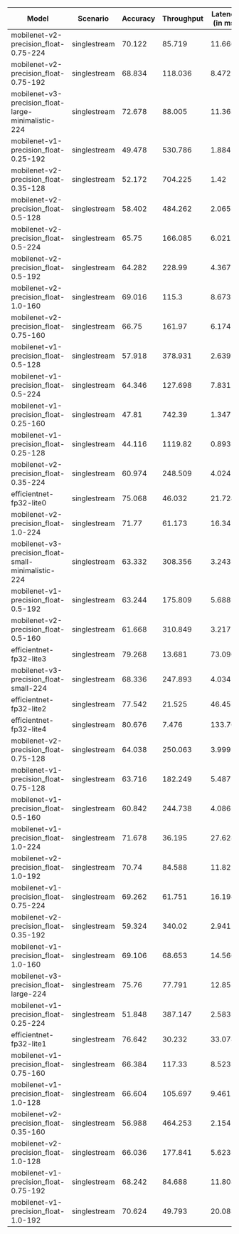 | Model                                               | Scenario     |   Accuracy |   Throughput |   Latency (in ms) |
|-----------------------------------------------------|--------------|------------|--------------|-------------------|
| mobilenet-v2-precision_float-0.75-224               | singlestream |     70.122 |       85.719 |            11.666 |
| mobilenet-v2-precision_float-0.75-192               | singlestream |     68.834 |      118.036 |             8.472 |
| mobilenet-v3-precision_float-large-minimalistic-224 | singlestream |     72.678 |       88.005 |            11.363 |
| mobilenet-v1-precision_float-0.25-192               | singlestream |     49.478 |      530.786 |             1.884 |
| mobilenet-v2-precision_float-0.35-128               | singlestream |     52.172 |      704.225 |             1.42  |
| mobilenet-v2-precision_float-0.5-128                | singlestream |     58.402 |      484.262 |             2.065 |
| mobilenet-v2-precision_float-0.5-224                | singlestream |     65.75  |      166.085 |             6.021 |
| mobilenet-v2-precision_float-0.5-192                | singlestream |     64.282 |      228.99  |             4.367 |
| mobilenet-v2-precision_float-1.0-160                | singlestream |     69.016 |      115.3   |             8.673 |
| mobilenet-v2-precision_float-0.75-160               | singlestream |     66.75  |      161.97  |             6.174 |
| mobilenet-v1-precision_float-0.5-128                | singlestream |     57.918 |      378.931 |             2.639 |
| mobilenet-v1-precision_float-0.5-224                | singlestream |     64.346 |      127.698 |             7.831 |
| mobilenet-v1-precision_float-0.25-160               | singlestream |     47.81  |      742.39  |             1.347 |
| mobilenet-v1-precision_float-0.25-128               | singlestream |     44.116 |     1119.82  |             0.893 |
| mobilenet-v2-precision_float-0.35-224               | singlestream |     60.974 |      248.509 |             4.024 |
| efficientnet-fp32-lite0                             | singlestream |     75.068 |       46.032 |            21.724 |
| mobilenet-v2-precision_float-1.0-224                | singlestream |     71.77  |       61.173 |            16.347 |
| mobilenet-v3-precision_float-small-minimalistic-224 | singlestream |     63.332 |      308.356 |             3.243 |
| mobilenet-v1-precision_float-0.5-192                | singlestream |     63.244 |      175.809 |             5.688 |
| mobilenet-v2-precision_float-0.5-160                | singlestream |     61.668 |      310.849 |             3.217 |
| efficientnet-fp32-lite3                             | singlestream |     79.268 |       13.681 |            73.096 |
| mobilenet-v3-precision_float-small-224              | singlestream |     68.336 |      247.893 |             4.034 |
| efficientnet-fp32-lite2                             | singlestream |     77.542 |       21.525 |            46.457 |
| efficientnet-fp32-lite4                             | singlestream |     80.676 |        7.476 |           133.765 |
| mobilenet-v2-precision_float-0.75-128               | singlestream |     64.038 |      250.063 |             3.999 |
| mobilenet-v1-precision_float-0.75-128               | singlestream |     63.716 |      182.249 |             5.487 |
| mobilenet-v1-precision_float-0.5-160                | singlestream |     60.842 |      244.738 |             4.086 |
| mobilenet-v1-precision_float-1.0-224                | singlestream |     71.678 |       36.195 |            27.628 |
| mobilenet-v2-precision_float-1.0-192                | singlestream |     70.74  |       84.588 |            11.822 |
| mobilenet-v1-precision_float-0.75-224               | singlestream |     69.262 |       61.751 |            16.194 |
| mobilenet-v2-precision_float-0.35-192               | singlestream |     59.324 |      340.02  |             2.941 |
| mobilenet-v1-precision_float-1.0-160                | singlestream |     69.106 |       68.653 |            14.566 |
| mobilenet-v3-precision_float-large-224              | singlestream |     75.76  |       77.791 |            12.855 |
| mobilenet-v1-precision_float-0.25-224               | singlestream |     51.848 |      387.147 |             2.583 |
| efficientnet-fp32-lite1                             | singlestream |     76.642 |       30.232 |            33.078 |
| mobilenet-v1-precision_float-0.75-160               | singlestream |     66.384 |      117.33  |             8.523 |
| mobilenet-v1-precision_float-1.0-128                | singlestream |     66.604 |      105.697 |             9.461 |
| mobilenet-v2-precision_float-0.35-160               | singlestream |     56.988 |      464.253 |             2.154 |
| mobilenet-v2-precision_float-1.0-128                | singlestream |     66.036 |      177.841 |             5.623 |
| mobilenet-v1-precision_float-0.75-192               | singlestream |     68.242 |       84.688 |            11.808 |
| mobilenet-v1-precision_float-1.0-192                | singlestream |     70.624 |       49.793 |            20.083 |